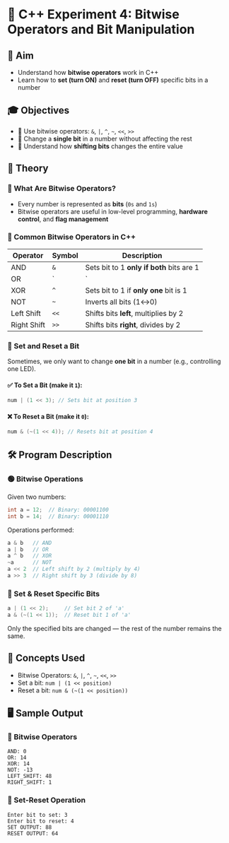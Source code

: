 # 🧠 C++ Experiment 4: Bitwise Operators and Bit Manipulation

## 🎯 Aim

- Understand how **bitwise operators** work in C++
- Learn how to **set (turn ON)** and **reset (turn OFF)** specific bits in a number

## 🎓 Objectives

- 🔹 Use bitwise operators: `&`, `|`, `^`, `~`, `<<`, `>>`  
- 🔹 Change a **single bit** in a number without affecting the rest  
- 🔹 Understand how **shifting bits** changes the entire value  

## 📖 Theory

### 📌 What Are Bitwise Operators?

- Every number is represented as **bits** (`0s` and `1s`)
- Bitwise operators are useful in low-level programming, **hardware control**, and **flag management**

### 🔢 Common Bitwise Operators in C++

| Operator | Symbol | Description                               |
|----------|--------|-------------------------------------------|
| AND      | `&`    | Sets bit to 1 **only if both** bits are 1 |
| OR       | `|`    | Sets bit to 1 if **at least one** bit is 1|
| XOR      | `^`    | Sets bit to 1 if **only one** bit is 1    |
| NOT      | `~`    | Inverts all bits (1↔0)                    |
| Left Shift  | `<<` | Shifts bits **left**, multiplies by 2    |
| Right Shift | `>>` | Shifts bits **right**, divides by 2      |

### 🔧 Set and Reset a Bit

Sometimes, we only want to change **one bit** in a number (e.g., controlling one LED).

#### ✅ To **Set** a Bit (make it `1`):
```cpp
num | (1 << 3); // Sets bit at position 3
```

#### ❌ To **Reset** a Bit (make it `0`):
```cpp
num & (~(1 << 4)); // Resets bit at position 4
```
## 🛠️ Program Description

### 🟢 Bitwise Operations

Given two numbers:
```cpp
int a = 12;  // Binary: 00001100
int b = 14;  // Binary: 00001110
```

Operations performed:
```cpp
a & b   // AND
a | b   // OR
a ^ b   // XOR
~a      // NOT
a << 2  // Left shift by 2 (multiply by 4)
a >> 3  // Right shift by 3 (divide by 8)
```

### 🔵 Set & Reset Specific Bits

```cpp
a | (1 << 2);     // Set bit 2 of 'a'
a & (~(1 << 1));  // Reset bit 1 of 'a'
```

Only the specified bits are changed — the rest of the number remains the same.

## 🧠 Concepts Used

- Bitwise Operators: `&`, `|`, `^`, `~`, `<<`, `>>`  
- Set a bit: `num | (1 << position)`  
- Reset a bit: `num & (~(1 << position))`  

## 🖥️ Sample Output

### 🔹 Bitwise Operators
```
AND: 0  
OR: 14  
XOR: 14  
NOT: -13  
LEFT_SHIFT: 48  
RIGHT_SHIFT: 1  
```

### 🔹 Set-Reset Operation
```
Enter bit to set: 3  
Enter bit to reset: 4  
SET OUTPUT: 88  
RESET OUTPUT: 64  
```
